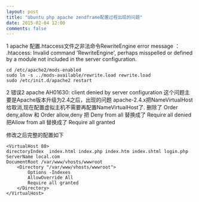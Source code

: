 ```yaml
---
layout: post
title: "Ubuntu php apache zendframe配置过程出现的问题"
date: 2015-02-04 12:00
comments: false
---
```


1 apache 配置.htaccess文件之非法命令RewriteEngine
error message ：
.htaccess: Invalid command 'RewriteEngine', perhaps misspelled or defined by a module not included in the server configuration.

```
cd /etc/apache2/mods-enabled
sudo ln -s ../mods-available/rewrite.load rewrite.load
sudo /etc/init.d/apache2 restart
```

2 错误2
apache AH01630: client denied by server configuration
这个问题主要是Apache版本升级为2.4之后，出现的问题
apache-2.4.x把NameVirtualHost给取消,现在配置虚拟主机不需要再配置NameVirtualHost了.
删除了 Order deny,allow 和 Order allow,deny
把 Deny from all 替换成了 Require all denied
把Allow from all 替换成了 Require all granted

修改之后完整的配置如下

```
<VirtualHost 80>
directoryIndex  index.html index.php index.htm index.shtml login.php
ServerName local.com
DocumentRoot /var/www/vhosts/wwwroot
	<Directory "/var/www/vhosts/wwwroot">
		Options -Indexes
		AllowOverride All
		Require all granted
	</Directory>
</VirtualHost>
```